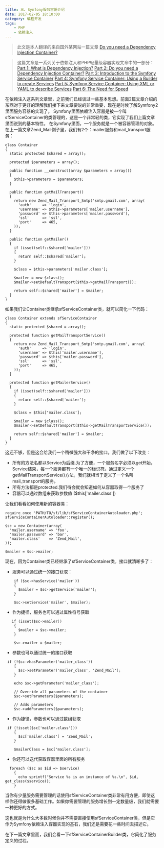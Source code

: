 ```yaml
---
title: 三、Symfony服务容器介绍
date: 2017-02-05 18:10:00
category: 编程开发
tags: 
    - PHP
    - 依赖注入
---
```


>此文是本人翻译的来自国外某网站一篇文章 [Do you need a Dependency Injection Container?](http://fabien.potencier.org/do-you-need-a-dependency-injection-container.html)

>这篇文章是一系列关于依赖注入和PHP轻量级容器实现文章中的一部分：
[Part 1: What is Dependency Injection?](http://fabien.potencier.org/article/11/what-is-dependency-injection)
[Part 2: Do you need a Dependency Injection Container?](http://fabien.potencier.org/article/12/do-you-need-a-dependency-injection-container)
[Part 3: Introduction to the Symfony Service Container](http://fabien.potencier.org/article/13/introduction-to-the-symfony-service-container)
[Part 4: Symfony Service Container: Using a Builder to create Services](http://fabien.potencier.org/article/14/symfony-service-container-using-a-builder-to-create-services)
[Part 5: Symfony Service Container: Using XML or YAML to describe Services](http://fabien.potencier.org/article/15/symfony-service-container-using-xml-or-yaml-to-describe-services)
[Part 6: The Need for Speed](http://fabien.potencier.org/article/16/symfony-service-container-the-need-for-speed)

在依赖注入这系列文章里，之前我们已经谈过一些基本思想。前面2篇文章介绍的东西对于更好的理解我们接下来文章要说的非常重要，现在是时候了解Symfony2里面服务容器的实现了。
Symfony里面依赖注入容器是被一个叫sfServiceContainer的类管理的，这是一个非常轻的类，它实现了我们上篇文章里面说到的基本特性。
在Symfony里面，一个服务就是一个被容器管理的对象。在上一篇文章Zend_Mail例子里，我们有2个：mailer服务和mail_transport服务：

<!--more-->

```
class Container
{
  static protected $shared = array();

  protected $parameters = array();

  public function __construct(array $parameters = array())
  {
    $this->parameters = $parameters;
  }

  public function getMailTransport()
  {
    return new Zend_Mail_Transport_Smtp('smtp.gmail.com', array(
      'auth'     => 'login',
      'username' => $this->parameters['mailer.username'],
      'password' => $this->parameters['mailer.password'],
      'ssl'      => 'ssl',
      'port'     => 465,
    ));
  }

  public function getMailer()
  {
    if (isset(self::$shared['mailer']))
    {
      return self::$shared['mailer'];
    }

    $class = $this->parameters['mailer.class'];

    $mailer = new $class();
    $mailer->setDefaultTransport($this->getMailTransport());

    return self::$shared['mailer'] = $mailer;
  }
}
```

如果我们让Container类继承sfServiceContainer类，就可以简化一下代码：
```
class Container extends sfServiceContainer
{
  static protected $shared = array();

  protected function getMailTransportService()
  {
    return new Zend_Mail_Transport_Smtp('smtp.gmail.com', array(
      'auth'     => 'login',
      'username' => $this['mailer.username'],
      'password' => $this['mailer.password'],
      'ssl'      => 'ssl',
      'port'     => 465,
    ));
  }

  protected function getMailerService()
  {
    if (isset(self::$shared['mailer']))
    {
      return self::$shared['mailer'];
    }

    $class = $this['mailer.class'];

    $mailer = new $class();
    $mailer->setDefaultTransport($this->getMailTransportService());

    return self::$shared['mailer'] = $mailer;
  }
}
```
这还不够，但是这会给我们一个稍微强大和干净的接口。我们做了以下改变：
- 所有的方法名都以Service为后缀.为了方便，一个服务名字必须以get开始，Service结束，每一个服务都有一个唯一的标识符。通过定义一个getMailTransportService()方法，我们就相当于定义了一个名叫mail_transport的服务。
- 所有方法都是protected.我们待会就会知道如何从容器取得一个服务了
- 容器可以通过数组来获取参数值 ($this['mailer.class'])

让我们看看如何使用新的容器类：
```
require_once 'PATH/TO/sf/lib/sfServiceContainerAutoloader.php';
sfServiceContainerAutoloader::register();

$sc = new Container(array(
  'mailer.username' => 'foo',
  'mailer.password' => 'bar',
  'mailer.class'    => 'Zend_Mail',
));

$mailer = $sc->mailer;
```
现在，因为Container类已经继承了sfServiceContainer类，接口就清晰多了：
- 服务可以通过统一的接口获取：
```
    if ($sc->hasService('mailer'))
    {
      $mailer = $sc->getService('mailer');
    }

    $sc->setService('mailer', $mailer);
```
- 作为捷径，服务也可以通过属性符号获取
```
   if (isset($sc->mailer))
    {
      $mailer = $sc->mailer;
    }

    $sc->mailer = $mailer;
```
- 参数也可以通过统一的接口获取
```
 if (!$sc->hasParameter('mailer_class'))
    {
      $sc->setParameter('mailer_class', 'Zend_Mail');
    }

    echo $sc->getParameter('mailer_class');

    // Override all parameters of the container
    $sc->setParameters($parameters);

    // Adds parameters
    $sc->addParameters($parameters);
```
-  作为捷径，参数也可以通过数组获取
```
 if (!isset($sc['mailer.class']))
    {
      $sc['mailer.class'] = 'Zend_Mail';
    }

    $mailerClass = $sc['mailer.class'];
```
- 你还可以迭代获取容器里面的所有服务
```
  foreach ($sc as $id => $service)
    {
      echo sprintf("Service %s is an instance of %s.\n", $id, get_class($service));
    }
```

当你有少量服务需要管理的话使用sfServiceContainer类非常有用方便，即使这样你还得做很多基础工作。如果你需要管理的服务增长到一定数量级，我们就需要一种更好的方式。

这也就是为什么大多数时候你并不需要直接使用sfServiceContainer类，但是它作为Symfony依赖注入容器实现的基石，我们还是需要花一些时间去描述它。

在下一篇文章里面，我们会看一下sfServiceContainerBuilder类，它简化了服务定义的过程。
